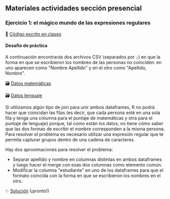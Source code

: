 ## Materiales actividades sección presencial

### Ejercicio 1: el mágico mundo de las expresiones regulares

:page_facing_up: [Código escrito en clases]()


#### Desafío de práctica
A continuación encontrarás dos archivos CSV (separados por `;`) en que la forma en que se escribieron los nombres de las personas no coinciden: en uno aparecen como "Nombre Apellido" y en el otro como "Apellido, Nombre".

:card_file_box: [Datos matemáticas](https://www.dropbox.com/scl/fi/0r0m3ttp5cagybvk5quhu/matematicas.csv?rlkey=5xddjevkgl0zd2dc7pzxpbweo&dl=0)

:card_file_box: [Datos lenguaje](https://www.dropbox.com/scl/fi/zoh7n0mfhh51539rtmpl6/lenguaje.csv?rlkey=ah9tekr76iwiymm11vo5kdknm&dl=0)

Si utilizamos algún tipo de join para unir ambos dataframes, R no podrá hacer que coincidan las filas (es decir, que cada persona esté en una sola fila y tenga una columna para el puntaje de matemáticas y otra para el puntaje de lenguaje) porque, tal como están los datos, no tiene cómo saber que las dos formas de escribir el nombre corresponden a la misma persona. Para resolver el problema es necesario utilizar una expresión regular que te permita capturar grupos dentro de una cadena de caracteres.

Hay dos aproximaciones para resolver el problema:
 - Separar apellido y nombre en columnas distintas en ambos dataframes y luego hacer el merge con esas dos columnas como elemento común.
 - Modificar la columna "estudiante" en uno de los dataframes para que el formato coincida con la forma en que se escribieron los nombres en el otro.

:sparkles: [Solución]() (¡pronto!)
